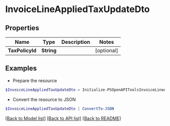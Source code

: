 # InvoiceLineAppliedTaxUpdateDto
## Properties

Name | Type | Description | Notes
------------ | ------------- | ------------- | -------------
**TaxPolicyId** | **String** |  | [optional] 

## Examples

- Prepare the resource
```powershell
$InvoiceLineAppliedTaxUpdateDto = Initialize-PSOpenAPIToolsInvoiceLineAppliedTaxUpdateDto  -TaxPolicyId null
```

- Convert the resource to JSON
```powershell
$InvoiceLineAppliedTaxUpdateDto | ConvertTo-JSON
```

[[Back to Model list]](../README.md#documentation-for-models) [[Back to API list]](../README.md#documentation-for-api-endpoints) [[Back to README]](../README.md)

